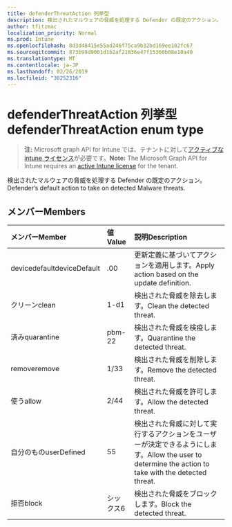 ```yaml
---
title: defenderThreatAction 列挙型
description: 検出されたマルウェアの脅威を処理する Defender の既定のアクション。
author: tfitzmac
localization_priority: Normal
ms.prod: Intune
ms.openlocfilehash: 8d3d48415e55ad246f75ca9b32bd169ee102fc67
ms.sourcegitcommit: 873b99d9001d1b2af21836e47f15360b08e10a40
ms.translationtype: MT
ms.contentlocale: ja-JP
ms.lasthandoff: 02/26/2019
ms.locfileid: "30252316"
---
```

# <a name="defenderthreataction-enum-type"></a><span data-ttu-id="5be42-103">defenderThreatAction 列挙型</span><span class="sxs-lookup"><span data-stu-id="5be42-103">defenderThreatAction enum type</span></span>

> <span data-ttu-id="5be42-104">**注:** Microsoft graph API for Intune では、テナントに対して[アクティブな intune ライセンス](https://go.microsoft.com/fwlink/?linkid=839381)が必要です。</span><span class="sxs-lookup"><span data-stu-id="5be42-104">**Note:** The Microsoft Graph API for Intune requires an [active Intune license](https://go.microsoft.com/fwlink/?linkid=839381) for the tenant.</span></span>

<span data-ttu-id="5be42-105">検出されたマルウェアの脅威を処理する Defender の既定のアクション。</span><span class="sxs-lookup"><span data-stu-id="5be42-105">Defender’s default action to take on detected Malware threats.</span></span>

## <a name="members"></a><span data-ttu-id="5be42-106">メンバー</span><span class="sxs-lookup"><span data-stu-id="5be42-106">Members</span></span>
|<span data-ttu-id="5be42-107">メンバー</span><span class="sxs-lookup"><span data-stu-id="5be42-107">Member</span></span>|<span data-ttu-id="5be42-108">値</span><span class="sxs-lookup"><span data-stu-id="5be42-108">Value</span></span>|<span data-ttu-id="5be42-109">説明</span><span class="sxs-lookup"><span data-stu-id="5be42-109">Description</span></span>|
|:---|:---|:---|
|<span data-ttu-id="5be42-110">devicedefault</span><span class="sxs-lookup"><span data-stu-id="5be42-110">deviceDefault</span></span>|<span data-ttu-id="5be42-111">.0</span><span class="sxs-lookup"><span data-stu-id="5be42-111">0</span></span>|<span data-ttu-id="5be42-112">更新定義に基づいてアクションを適用します。</span><span class="sxs-lookup"><span data-stu-id="5be42-112">Apply action based on the update definition.</span></span>|
|<span data-ttu-id="5be42-113">クリーン</span><span class="sxs-lookup"><span data-stu-id="5be42-113">clean</span></span>|<span data-ttu-id="5be42-114">1-d</span><span class="sxs-lookup"><span data-stu-id="5be42-114">1</span></span>|<span data-ttu-id="5be42-115">検出された脅威を除去します。</span><span class="sxs-lookup"><span data-stu-id="5be42-115">Clean the detected threat.</span></span>|
|<span data-ttu-id="5be42-116">済み</span><span class="sxs-lookup"><span data-stu-id="5be42-116">quarantine</span></span>|<span data-ttu-id="5be42-117">pbm-2</span><span class="sxs-lookup"><span data-stu-id="5be42-117">2</span></span>|<span data-ttu-id="5be42-118">検出された脅威を検疫します。</span><span class="sxs-lookup"><span data-stu-id="5be42-118">Quarantine the detected threat.</span></span>|
|<span data-ttu-id="5be42-119">remove</span><span class="sxs-lookup"><span data-stu-id="5be42-119">remove</span></span>|<span data-ttu-id="5be42-120">1/3</span><span class="sxs-lookup"><span data-stu-id="5be42-120">3</span></span>|<span data-ttu-id="5be42-121">検出された脅威を削除します。</span><span class="sxs-lookup"><span data-stu-id="5be42-121">Remove the detected threat.</span></span>|
|<span data-ttu-id="5be42-122">使う</span><span class="sxs-lookup"><span data-stu-id="5be42-122">allow</span></span>|<span data-ttu-id="5be42-123">2/4</span><span class="sxs-lookup"><span data-stu-id="5be42-123">4</span></span>|<span data-ttu-id="5be42-124">検出された脅威を許可します。</span><span class="sxs-lookup"><span data-stu-id="5be42-124">Allow the detected threat.</span></span>|
|<span data-ttu-id="5be42-125">自分のもの</span><span class="sxs-lookup"><span data-stu-id="5be42-125">userDefined</span></span>|<span data-ttu-id="5be42-126">5</span><span class="sxs-lookup"><span data-stu-id="5be42-126">5</span></span>|<span data-ttu-id="5be42-127">検出された脅威に対して実行するアクションをユーザーが決定できるようにします。</span><span class="sxs-lookup"><span data-stu-id="5be42-127">Allow the user to determine the action to take with the detected threat.</span></span>|
|<span data-ttu-id="5be42-128">拒否</span><span class="sxs-lookup"><span data-stu-id="5be42-128">block</span></span>|<span data-ttu-id="5be42-129">シックス</span><span class="sxs-lookup"><span data-stu-id="5be42-129">6</span></span>|<span data-ttu-id="5be42-130">検出された脅威をブロックします。</span><span class="sxs-lookup"><span data-stu-id="5be42-130">Block the detected threat.</span></span>|



